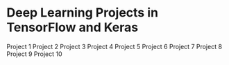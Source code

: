 # Deep Learning Projects in TensorFlow and Keras
Project 1
Project 2
Project 3
Project 4
Project 5
Project 6
Project 7
Project 8
Project 9
Project 10
